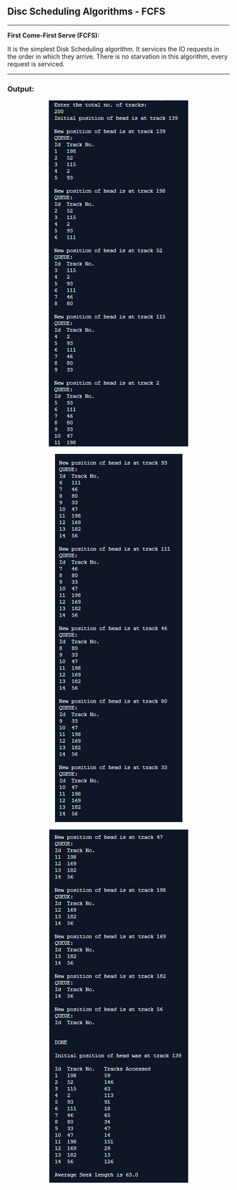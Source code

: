 ## Disc Scheduling Algorithms - FCFS

-----------------------------------------
**First Come-First Serve (FCFS):**

It is the simplest Disk Scheduling algorithm. It services the IO requests in the order in which they arrive. There is no starvation in this algorithm, every request is serviced.

------------------------------------------
### Output:

<p align="center">
    <img src="./output/1.png">
</p>

<p align="center">
    <img src="./output/2.png">
</p>

<p align="center">
    <img src="./output/3.png">
</p>
